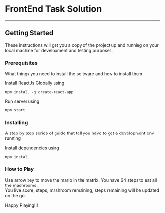 
# FrontEnd Task Solution


----------------
## Getting Started

These instructions will get you a copy of the project up and running on your local machine for development and testing purposes.

### Prerequisites

What things you need to install the software and how to install them <br/>

Install ReactJs Globally using 

```
npm install -g create-react-app

```


Run server using
```
npm start
```

### Installing

A step by step series of guide that tell you have to get a development env running

Install dependencies using
```
npm install
```

### How to Play
Use arrow key to move the mario in the matrix.  You have 64 steps to eat all the mashrooms. <br/>
You live score, steps, mashroom remaining, steps remaining will be updated on the go.

Happy Playing!!!